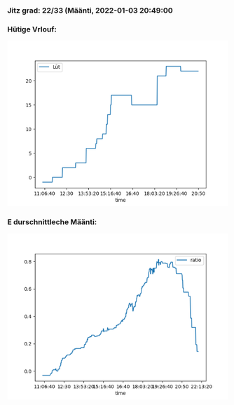 ### Jitz grad: 22/33 (Määnti, 2022-01-03 20:49:00

### Hütige Vrlouf:
![Graph](Today.png)

### E durschnittleche Määnti:
![Graph](Määnti.png)